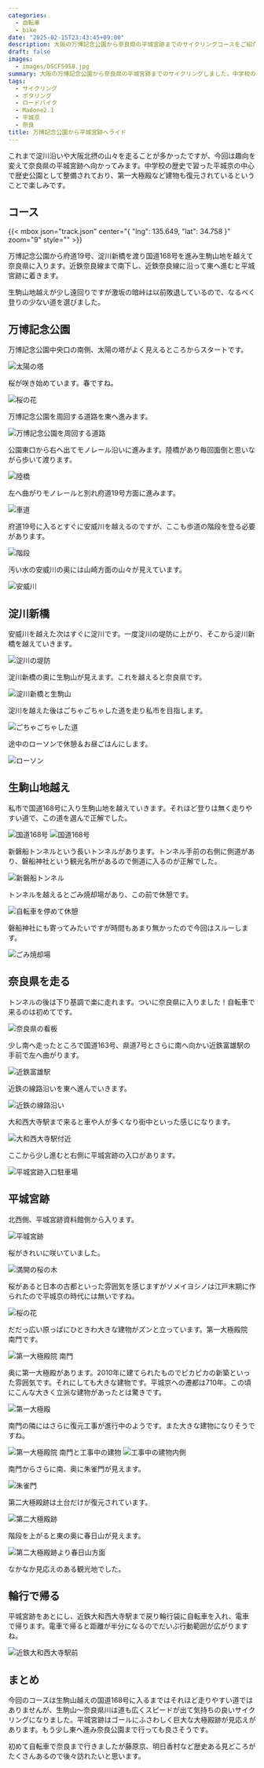 ```yaml
---
categories:
  - 自転車
  - bike
date: "2025-02-15T23:43:45+09:00"
description: 大阪の万博記念公園から奈良県の平城宮跡までのサイクリングコースをご紹介します。中学校の歴史で習った平城京の中心で歴史公園として整備されており、巨大な第一大極殿など建物も復元され、当時の都を感じることができます。
draft: false
images:
  - images/DSCF5958.jpg
summary: 大阪の万博記念公園から奈良県の平城宮跡までのサイクリングしました。中学校の歴史で習った平城京の中心で歴史公園として整備されており、第一大極殿など建物も復元されているということで楽しみです。
tags:
  - サイクリング
  - ポタリング
  - ロードバイク
  - Madone2.1
  - 平城京
  - 奈良
title: 万博記念公園から平城宮跡へライド
---
```


これまで淀川沿いや大阪北摂の山々を走ることが多かったですが、今回は趣向を変えて奈良県の平城宮跡へ向かってみます。中学校の歴史で習った平城京の中心で歴史公園として整備されており、第一大極殿など建物も復元されているということで楽しみです。

## コース

{{< mbox json="track.json" center="{ \"lng\": 135.649, \"lat\": 34.758 }" zoom="9" style="" >}}

万博記念公園から府道19号、淀川新橋を渡り国道168号を進み生駒山地を越えて奈良県に入ります。近鉄奈良線まで南下し、近鉄奈良線に沿って東へ進むと平城宮跡に着きます。

生駒山地越えが少し遠回りですが激坂の暗峠は以前敗退しているので、なるべく登りの少ない道を選びました。

## 万博記念公園

万博記念公園中央口の南側、太陽の塔がよく見えるところからスタートです。

![太陽の塔](./images/DSCF5944.jpg)

桜が咲き始めています。春ですね。

![桜の花](./images/DSCF5943.jpg)

万博記念公園を周回する道路を東へ進みます。

![万博記念公園を周回する道路](./images/MG_20220327_115733_00_041.jpg)

公園東口から右へ出てモノレール沿いに進みます。陸橋があり毎回面倒と思いながら歩いて渡ります。

![陸橋](./images/MG_20220327_115733_00_164.jpg)

左へ曲がりモノレールと別れ府道19号方面に進みます。

![車道](./images/MG_20220327_115733_00_193.jpg)

府道19号に入るとすぐに安威川を越えるのですが、ここも歩道の階段を登る必要があります。

![階段](./images/MG_20220327_115733_00_270.jpg)

汚い水の安威川の奥には山崎方面の山々が見えています。

![安威川](./images/MG_20220327_115733_00_283.jpg)

## 淀川新橋

安威川を越えた次はすぐに淀川です。一度淀川の堤防に上がり、そこから淀川新橋を越えていきます。

![淀川の堤防](./images/MG_20220327_123550_00_347.jpg)

淀川新橋の奥に生駒山が見えます。これを越えると奈良県です。

![淀川新橋と生駒山](./images/DSCF5946.jpg)

淀川を越えた後はごちゃごちゃした道を走り私市を目指します。

![ごちゃごちゃした道](./images/MG_20220327_123550_00_426.jpg)

途中のローソンで休憩＆お昼ごはんにします。

![ローソン](./images/MG_20220327_123550_00_494.jpg)

## 生駒山地越え

私市で国道168号に入り生駒山地を越えていきます。それほど登りは無く走りやすい道で、この道を選んで正解でした。

![国道168号](./images/MG_20220327_130642_00_852.jpg)
![国道168号](./images/MG_20220327_130642_00_871.jpg)

新磐船トンネルという長いトンネルがあります。トンネル手前の右側に側道があり、磐船神社という観光名所があるので側道に入るのが正解でした。

![新磐船トンネル](./images/MG_20220327_130642_00_889.jpg)

トンネルを越えるとごみ焼却場があり、この前で休憩です。

![自転車を停めて休憩](./images/DSCF5948.jpg)

磐船神社にも寄ってみたいですが時間もあまり無かったので今回はスルーします。

![ごみ焼却場](./images/DSCF5949.jpg)

## 奈良県を走る

トンネルの後は下り基調で楽に走れます。ついに奈良県に入りました！自転車で来るのは初めてです。

![奈良県の看板](./images/DSCF5952.jpg)

少し南へ走ったところで国道163号、県道7号とさらに南へ向かい近鉄富雄駅の手前で左へ曲がります。

![近鉄富雄駅](./images/MG_20220327_135453_00_174.jpg)

近鉄の線路沿いを東へ進んでいきます。

![近鉄の線路沿い](./images/MG_20220327_135453_00_202.jpg)

大和西大寺駅まで来ると車や人が多くなり街中といった感じになります。

![大和西大寺駅付近](./images/MG_20220327_142935_00_383.jpg)

ここから少し進むと右側に平城宮跡の入口があります。

![平城宮跡入口駐車場](./images/MG_20220327_142935_00_416.jpg)

## 平城宮跡

北西側、平城宮跡資料館側から入ります。

![平城宮跡](./images/DSCF5953.jpg)

桜がきれいに咲いていました。

![満開の桜の木](./images/DSCF5954.jpg)

桜があると日本の古都といった雰囲気を感じますがソメイヨシノは江戸末期に作られたので平城京の時代には無いですね。

![桜の花](./images/DSCF5955.jpg)

だだっ広い原っぱにひときわ大きな建物がズンと立っています。第一大極殿院
南門です。

![第一大極殿院 南門](./images/DSCF5958.jpg)

奥に第一大極殿があります。2010年に建てられたものでピカピカの新築といった雰囲気です。それにしても大きな建物です。平城京への遷都は710年。この頃にこんな大きく立派な建物があったとは驚きです。

![第一大極殿](./images/DSCF5959.jpg)

南門の隣にはさらに復元工事が進行中のようです。また大きな建物になりそうですね。

![第一大極殿院 南門と工事中の建物](./images/IMG_20220327_145451.jpg)
![工事中の建物内側](./images/IMG_20220327_144925.jpg)

南門からさらに南、奥に朱雀門が見えます。

![朱雀門](./images/DSCF5960.jpg)

第二大極殿跡は土台だけが復元されています。

![第二大極殿跡](./images/IMG_20220327_150118.jpg)

階段を上がると東の奥に春日山が見えます。

![第二大極殿跡より春日山方面](./images/IMG_20220327_150403.jpg)

なかなか見応えのある観光地でした。

## 輪行で帰る

平城宮跡をあとにし、近鉄大和西大寺駅まで戻り輪行袋に自転車を入れ、電車で帰ります。電車で帰ると距離が半分になるのでだいぶ行動範囲が広がりますね。

![近鉄大和西大寺駅前](./images/IMG_20220327_152137.jpg)

## まとめ

今回のコースは生駒山越えの国道168号に入るまではそれほど走りやすい道ではありませんが、生駒山〜奈良県川は道も広くスピードが出て気持ちの良いサイクリングになりました。平城宮跡はゴールにふさわしく巨大な大極殿跡が見応えがあります。もう少し東へ進み奈良公園まで行っても良さそうです。

初めて自転車で奈良まで行きましたが藤原京、明日香村など歴史ある見どころがたくさんあるので後々訪れたいと思います。
